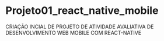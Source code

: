 # Projeto01_react_native_mobile
CRIAÇÃO INCIAL DE PROJETO DE ATIVIDADE AVALIATIVA DE DESENVOLVIMENTO WEB MOBILE COM REACT-NATIVE
